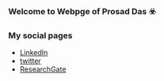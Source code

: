 ### Welcome to Webpge of Prosad Das ☣️


### My social pages
- [LinkedIn](https://www.linkedin.com/in/prosaddas)
- [twitter](https://www.twitter.com/prosaddas18)
- [ResearchGate]()
